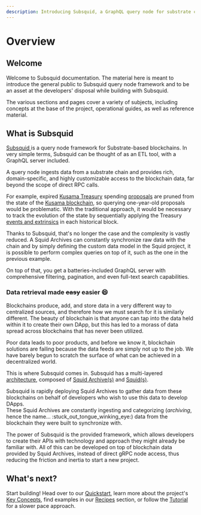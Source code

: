 ```yaml
---
description: Introducing Subsquid, a GraphQL query node for substrate chains.
---
```


# Overview

## Welcome

Welcome to Subsquid documentation. The material here is meant to introduce the general public to  Subsquid query node framework and to be an asset at the developers' disposal while building with Subsquid.

The various sections and pages cover a variety of subjects, including concepts at the base of the project, operational guides, as well as reference material.

## What is Subsquid

[Subsquid ](https://subsquid.io)is a query node framework for Substrate-based blockchains. In very simple terms, Subsquid can be thought of as an ETL tool, with a GraphQL server included.

A query node ingests data from a substrate chain and provides rich, domain-specific, and highly customizable access to the blockchain data, far beyond the scope of direct RPC calls.

For example, expired [Kusama Treasury](https://wiki.polkadot.network/docs/en/learn-treasury) spending [proposals](https://kusama.subscan.io/event?module=Treasury\&event=Proposed) are pruned from the state of the [Kusama blockchain](https://polkascan.io/kusama), so querying one-year-old proposals would be problematic. With the traditional approach, it would be necessary to track the evolution of the state by sequentially applying the Treasury [events and extrinsics](key-concepts/substrate.md) in each historical block.

Thanks to Subsquid, that's no longer the case and the complexity is vastly reduced. A Squid Archives can constantly synchronize raw data with the chain and by simply defining the custom data model in the Squid project, it is possible to perform complex queries on top of it, such as the one in the previous example.

On top of that, you get a batteries-included GraphQL server with comprehensive filtering, pagination, and even full-text search capabilities.

### Data retrieval made ~~easy~~ easier :smile:

Blockchains produce, add, and store data in a very different way to centralized sources, and therefore how we must search for it is similarly different. The beauty of blockchain is that anyone can tap into the data held within it to create their own DApp, but this has led to a morass of data spread across blockchains that has never been utilized.

Poor data leads to poor products, and before we know it, blockchain solutions are failing because the data feeds are simply not up to the job. We have barely begun to scratch the surface of what can be achieved in a decentralized world.

This is where Subsquid comes in. Subsquid has a multi-layered [architecture](key-concepts/architecture.md), composed of [Squid Archive(s)](key-concepts/architecture.md#squid-archive) and [Squid(s)](key-concepts/architecture.md#squid).

Subsquid is rapidly deploying Squid Archives to gather data from these blockchains on behalf of developers who wish to use this data to develop DApps.\
These Squid Archives are constantly ingesting and categorizing (_archiving_, hence the name... :stuck\_out\_tongue\_winking\_eye:) data from the blockchain they were built to synchronize with.

The power of Subsquid is the provided framework, which allows developers to create their APIs with technology and approach they might already be familiar with. All of this can be developed on top of blockchain data provided by Squid Archives, instead of direct gRPC node access, thus reducing the friction and inertia to start a new project.

## What's next?

Start building! Head over to our [Quickstart](quickstart.md), learn more about the project's [Key Concepts](key-concepts/), find examples in our [Recipes](recipes/) section, or follow the [Tutorial](tutorial/) for a slower pace approach.
